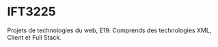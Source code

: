 # IFT3225
Projets de technologies du web, E19. Comprends des technologies XML, Client et Full Stack.
